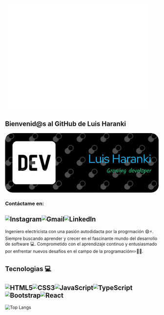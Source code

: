 ![git zorro](giphy-zorro.gif)
## Bienvenid@s al GitHub de Luis Haranki 
![banner de luis Haranki](banner-luis-haranki.png)
### Contáctame en:
![Instagram](https://img.shields.io/badge/Instagram-%23E4405F.svg?style=for-the-badge&logo=Instagram&logoColor=white)![Gmail](https://img.shields.io/badge/Gmail-D14836?style=for-the-badge&logo=gmail&logoColor=white)![LinkedIn](https://img.shields.io/badge/linkedin-%230077B5.svg?style=for-the-badge&logo=linkedin&logoColor=white)
--
Ingeniero electricista con una pasión autodidacta por la progrmación :smile::zap:. Siempre buscando aprender y crecer en el fascinante mundo del desarrollo de software :computer:. Comprometido con el aprendizaje continuo y entusiasmado por enfrentar nuevos desafíos en el campo de la programación:pencil2::blue_book::muscle:.

## Tecnologias :computer:
![HTML5](https://img.shields.io/badge/html5-%23E34F26.svg?style=for-the-badge&logo=html5&logoColor=white)![CSS3](https://img.shields.io/badge/css3-%231572B6.svg?style=for-the-badge&logo=css3&logoColor=white)![JavaScript](https://img.shields.io/badge/javascript-%23323330.svg?style=for-the-badge&logo=javascript&logoColor=%23F7DF1E)![TypeScript](https://img.shields.io/badge/typescript-%23007ACC.svg?style=for-the-badge&logo=typescript&logoColor=white)
![Bootstrap](https://img.shields.io/badge/bootstrap-%238511FA.svg?style=for-the-badge&logo=bootstrap&logoColor=white)![React](https://img.shields.io/badge/react-%2320232a.svg?style=for-the-badge&logo=react&logoColor=%2361DAFB)
--
![Top Langs](https://github-readme-stats.vercel.app/api/top-langs/?username=LuisHaranki33&layout=compact&theme=dark)
